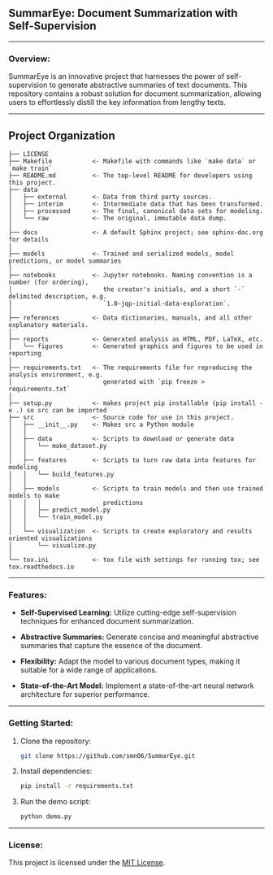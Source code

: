 ## SummarEye: Document Summarization with Self-Supervision

---

### Overview:

SummarEye is an innovative project that harnesses the power of self-supervision to generate abstractive summaries of text documents. This repository contains a robust solution for document summarization, allowing users to effortlessly distill the key information from lengthy texts.

---
Project Organization
------------

    ├── LICENSE
    ├── Makefile           <- Makefile with commands like `make data` or `make train`
    ├── README.md          <- The top-level README for developers using this project.
    ├── data
    │   ├── external       <- Data from third party sources.
    │   ├── interim        <- Intermediate data that has been transformed.
    │   ├── processed      <- The final, canonical data sets for modeling.
    │   └── raw            <- The original, immutable data dump.
    │
    ├── docs               <- A default Sphinx project; see sphinx-doc.org for details
    │
    ├── models             <- Trained and serialized models, model predictions, or model summaries
    │
    ├── notebooks          <- Jupyter notebooks. Naming convention is a number (for ordering),
    │                         the creator's initials, and a short `-` delimited description, e.g.
    │                         `1.0-jqp-initial-data-exploration`.
    │
    ├── references         <- Data dictionaries, manuals, and all other explanatory materials.
    │
    ├── reports            <- Generated analysis as HTML, PDF, LaTeX, etc.
    │   └── figures        <- Generated graphics and figures to be used in reporting
    │
    ├── requirements.txt   <- The requirements file for reproducing the analysis environment, e.g.
    │                         generated with `pip freeze > requirements.txt`
    │
    ├── setup.py           <- makes project pip installable (pip install -e .) so src can be imported
    ├── src                <- Source code for use in this project.
    │   ├── __init__.py    <- Makes src a Python module
    │   │
    │   ├── data           <- Scripts to download or generate data
    │   │   └── make_dataset.py
    │   │
    │   ├── features       <- Scripts to turn raw data into features for modeling
    │   │   └── build_features.py
    │   │
    │   ├── models         <- Scripts to train models and then use trained models to make
    │   │   │                 predictions
    │   │   ├── predict_model.py
    │   │   └── train_model.py
    │   │
    │   └── visualization  <- Scripts to create exploratory and results oriented visualizations
    │       └── visualize.py
    │
    └── tox.ini            <- tox file with settings for running tox; see tox.readthedocs.io


--------



### Features:

- **Self-Supervised Learning:** Utilize cutting-edge self-supervision techniques for enhanced document summarization.
  
- **Abstractive Summaries:** Generate concise and meaningful abstractive summaries that capture the essence of the document.

- **Flexibility:** Adapt the model to various document types, making it suitable for a wide range of applications.

- **State-of-the-Art Model:** Implement a state-of-the-art neural network architecture for superior performance.

---

### Getting Started:

1. Clone the repository:

    ```bash
    git clone https://github.com/smn06/SummarEye.git
    ```

2. Install dependencies:

    ```bash
    pip install -r requirements.txt
    ```

3. Run the demo script:

    ```bash
    python demo.py
    ```
---

### License:

This project is licensed under the [MIT License](LICENSE).


